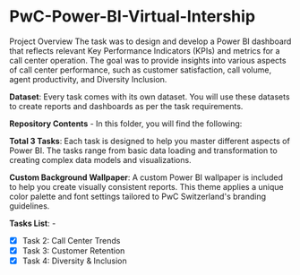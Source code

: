 # PwC-Power-BI-Virtual-Intership
Project Overview
The task was to design and develop a Power BI dashboard that reflects relevant Key Performance Indicators (KPIs) and metrics for a call center operation. The goal was to provide insights into various aspects of call center performance, such as customer satisfaction, call volume, agent productivity, and Diversity Inclusion.

**Dataset**: Every task comes with its own dataset. You will use these datasets to create reports and dashboards as per the task requirements.

**Repository Contents** - In this folder, you will find the following:

**Total 3 Tasks**: Each task is designed to help you master different aspects of Power BI. The tasks range from basic data loading and transformation to creating complex data models and visualizations.

**Custom Background Wallpaper**: A custom Power BI wallpaper is included to help you create visually consistent reports. This theme applies a unique color palette and font settings tailored to PwC Switzerland's branding guidelines.

**Tasks List**: -
- [x] Task 2: Call Center Trends
- [x] Task 3: Customer Retention 
- [x] Task 4: Diversity & Inclusion
